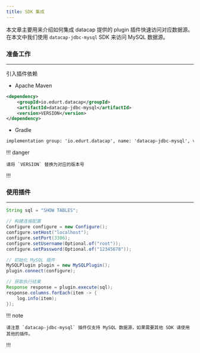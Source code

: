 ```yaml
---
title: SDK 集成
---
```


本文章主要用来介绍如何集成 datacap 提供的 plugin 插件快速访问对应数据源。在本文中我们使用 `datacap-jdbc-mysql` SDK 来访问 MySQL 数据源。

### 准备工作

---

引入插件依赖

- Apache Maven

```xml
<dependency>
    <groupId>io.edurt.datacap</groupId>
    <artifactId>datacap-jdbc-mysql</artifactId>
    <version>VERSION</version>
</dependency>
```

- Gradle

```xml
implementation group: 'io.edurt.datacap', name: 'datacap-jdbc-mysql', version: 'VERSION'
```

!!! danger

    请将 `VERSION` 替换为对应的版本号
!!!

### 使用插件

---

```java
String sql = "SHOW TABLES";

// 构建连接配置
Configure configure = new Configure();
configure.setHost("localhost");
configure.setPort(3306);
configure.setUsername(Optional.of("root"));
configure.setPassword(Optional.of("12345678"));

// 初始化 MySQL 插件
MySQLPlugin plugin = new MySQLPlugin();
plugin.connect(configure);

// 获取执行结果
Response response = plugin.execute(sql);
response.columns.forEach(item -> {
    log.info(item);
});
```

!!! note

    请注意 `datacap-jdbc-mysql` 插件仅支持 MySQL 数据源，如果需要其他 SDK 请使用其他的插件。
!!!
